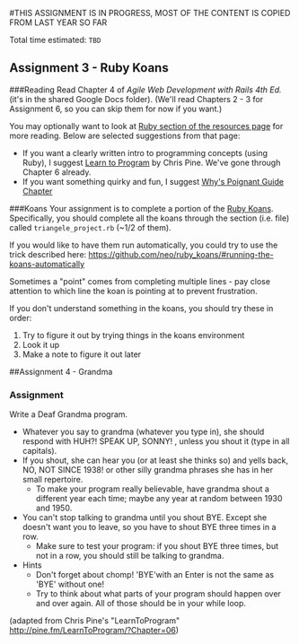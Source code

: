 #THIS ASSIGNMENT IS IN PROGRESS, MOST OF THE CONTENT IS COPIED FROM LAST YEAR SO FAR

Total time estimated: `TBD`

## Assignment 3 - Ruby Koans

###Reading
Read Chapter 4 of *Agile Web Development with Rails 4th Ed.* (it's in the shared Google Docs folder). (We'll read Chapters 2 - 3 for Assignment 6, so you can skip them for now if you want.)

You may optionally want to look at [Ruby section of the resources page](Resources#ruby) for more reading. Below are selected suggestions from that page:

* If you want a clearly written intro to programming concepts (using Ruby), I suggest [Learn to Program](http://pine.fm/LearnToProgram/) by Chris Pine. We've gone through Chapter 6 already.
* If you want something quirky and fun, I suggest [Why's Poignant Guide Chapter](http://mislav.uniqpath.com/poignant-guide/book/)

###Koans
Your assignment is to complete a portion of the [Ruby Koans](http://rubykoans.com). Specifically, you should complete all the koans through the section (i.e. file) called `triangele_project.rb` (~1/2 of them).

If you would like to have them run automatically, you could try to use the trick described here:
https://github.com/neo/ruby_koans/#running-the-koans-automatically

Sometimes a "point" comes from completing multiple lines - pay close attention to which line the koan is pointing at to prevent frustration.

If you don't understand something in the koans, you should try these in order:

1. Try to figure it out by trying things in the koans environment
2. Look it up
3. Make a note to figure it out later

##Assignment 4 - Grandma
### Assignment
Write a Deaf Grandma program.
- Whatever you say to grandma (whatever you type in), she should respond with HUH?! SPEAK UP, SONNY! , unless you shout it (type in all capitals).
- If you shout, she can hear you (or at least she thinks so) and yells back, NO, NOT SINCE 1938! or other silly grandma phrases she has in her small repertoire.
  - To make your program really believable, have grandma shout a different year each time; maybe any year at random between 1930 and 1950.
- You can't stop talking to grandma until you shout BYE. Except she doesn't want you to leave, so you have to shout BYE three times in a row.
  - Make sure to test your program: if you shout BYE three times, but not in a row, you should still be talking to grandma.
- Hints
  - Don't forget about chomp! 'BYE'with an Enter is not the same as 'BYE' without one!
  - Try to think about what parts of your program should happen over and over again. All of those should be in your while loop.

(adapted from Chris Pine's "LearnToProgram" http://pine.fm/LearnToProgram/?Chapter=06)